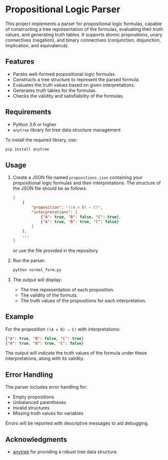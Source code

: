 # Propositional Logic Parser

This project implements a parser for propositional logic formulas, capable of constructing a tree representation of the formulas, evaluating their truth values, and generating truth tables. It supports atomic propositions, unary connectives (negation), and binary connectives (conjunction, disjunction, implication, and equivalence).

## Features

- Parses well-formed propositional logic formulas.
- Constructs a tree structure to represent the parsed formula.
- Evaluates the truth values based on given interpretations.
- Generates truth tables for the formulas.
- Checks the validity and satisfiability of the formulas.

## Requirements

- Python 3.6 or higher
- `anytree` library for tree data structure management

To install the required library, use:

```bash
pip install anytree
```

## Usage

1. Create a JSON file named `propositions.json` containing your propositional logic formulas and their interpretations. The structure of the JSON file should be as follows:

    ```json
    [
        {
            "proposition": "((A ∧ B) ⇒ C)",
            "interpretations": [
                {"A": true, "B": false, "C": true},
                {"A": true, "B": true, "C": false}
            ]
        },
        ...
    ]
    ```
   or use the file provided in the repository


2. Run the parser:

    ```bash
    python normal_form.py
    ```

3. The output will display:
    - The tree representation of each proposition.
    - The validity of the formula.
    - The truth values of the propositions for each interpretation.

## Example

For the proposition `((A ∧ B) ⇒ C)` with interpretations:

```json
{"A": true, "B": false, "C": true}
{"A": true, "B": true, "C": false}
```

The output will indicate the truth values of the formula under these interpretations, along with its validity.

## Error Handling

The parser includes error handling for:
- Empty propositions
- Unbalanced parentheses
- Invalid structures
- Missing truth values for variables

Errors will be reported with descriptive messages to aid debugging.

## Acknowledgments

- [anytree](https://github.com/c0fec0de/anytree) for providing a robust tree data structure.
